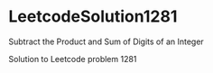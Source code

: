 # LeetcodeSolution1281
Subtract the Product and Sum of Digits of an Integer

Solution to Leetcode problem 1281

